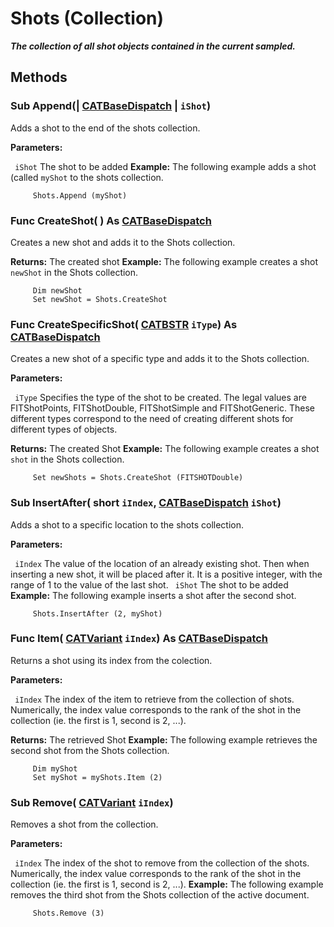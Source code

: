 # Shots (Collection)

**_The collection of all shot objects contained in the current sampled._**

## Methods

### Sub **Append**(| [CATBaseDispatch](../System/interface_CATBaseDispatch_45333.md) | `iShot`)

   Adds a shot to the end of the shots collection.

**Parameters:**

` iShot`      The shot to be added  **Example:**      The following example adds a shot (called `myShot` to the shots collection.

```VBScript
     Shots.Append (myShot)

```

### Func **CreateShot**( ) As [CATBaseDispatch](../System/interface_CATBaseDispatch_45333.md)

   Creates a new shot and adds it to the Shots collection.

**Returns:**      The created shot  **Example:**      The following example creates a shot `newShot` in the Shots collection.

```VBScript
     Dim newShot
     Set newShot = Shots.CreateShot

```

### Func **CreateSpecificShot**( [CATBSTR](../System/typedef_CATBSTR_8129.md)  `iType`) As [CATBaseDispatch](../System/interface_CATBaseDispatch_45333.md)

   Creates a new shot of a specific type and adds it to the Shots collection.

**Parameters:**

` iType`      Specifies the type of the shot to be created. The legal values are FITShotPoints, FITShotDouble, FITShotSimple and FITShotGeneric. These different types correspond to the need of creating different shots for different types of objects.

**Returns:**      The created Shot  **Example:**      The following example creates a shot `shot` in the Shots collection.

```VBScript
     Set newShots = Shots.CreateShot (FITSHOTDouble)

```

### Sub **InsertAfter**( short  `iIndex`,  [CATBaseDispatch](../System/interface_CATBaseDispatch_45333.md)  `iShot`)

   Adds a shot to a specific location to the shots collection.

**Parameters:**

` iIndex`      The value of the location of an already existing shot. Then when inserting a new shot, it will be placed after it. It is a positive integer, with the range of 1 to the value of the last shot.
` iShot`      The shot to be added  **Example:**      The following example inserts a shot after the second shot.

```VBScript
     Shots.InsertAfter (2, myShot)

```

### Func **Item**( [CATVariant](../System/typedef_CATVariant_20656.md)  `iIndex`) As [CATBaseDispatch](../System/interface_CATBaseDispatch_45333.md)

   Returns a shot using its index from the colection.

**Parameters:**

` iIndex`      The index of the item to retrieve from the collection of shots. Numerically, the index value corresponds to the rank of the shot in the collection (ie. the first is 1, second is 2, ...).

**Returns:**      The retrieved Shot  **Example:**      The following example retrieves the second shot from the Shots collection.

```VBScript
     Dim myShot
     Set myShot = myShots.Item (2)

```

### Sub **Remove**( [CATVariant](../System/typedef_CATVariant_20656.md)  `iIndex`)

   Removes a shot from the collection.

**Parameters:**

` iIndex`      The index of the shot to remove from the collection of the shots. Numerically, the index value corresponds to the rank of the shot in the collection (ie. the first is 1, second is 2, ...).  **Example:**      The following example removes the third shot from the Shots collection of the active document.

```VBScript
     Shots.Remove (3)

```